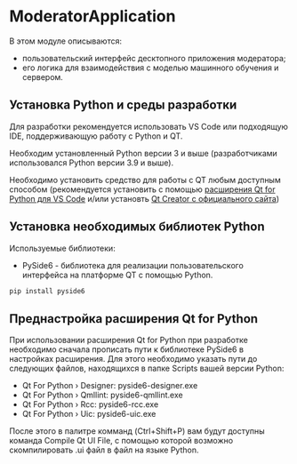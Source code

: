 # ModeratorApplication

В этом модуле описываются:
* пользовательский интерфейс десктопного приложения модератора;
* его логика для взаимодействия с моделью машинного обучения и сервером.

## Установка Python и среды разработки
Для разработки рекомендуется использовать VS Code или подходящую IDE, поддерживающую работу с Python и QT.

Необходим установленный Python версии 3 и выше (разработчиками использовался Python версии 3.9 и выше).

Необходимо установить средство для работы с QT любым доступным способом (рекомендуется установить с помощью [расширения Qt for Python для VS Code](https://marketplace.visualstudio.com/items?itemName=seanwu.vscode-qt-for-python) и/или установть [Qt Creator с официального сайта](https://www.qt.io/product/development-tools))

## Установка необходимых библиотек Python
Используемые библиотеки:</br>
* PySide6 - библиотека для реализации пользовательского интерфейса на платформе QT с помощью Python.</br>
```bash
pip install pyside6
```

## Преднастройка расширения Qt for Python
При использовании расширения Qt for Python при разработке необходимо сначала прописать пути к библиотеке PySide6 в настройках расширения. Для этого необходимо указать пути до следующих файлов, находящихся в папке Scripts вашей версии Python:

* Qt For Python › Designer: pyside6-designer.exe
* Qt For Python › Qmllint: pyside6-qmllint.exe
* Qt For Python › Rcc: pyside6-rcc.exe
* Qt For Python › Uic: pyside6-uic.exe

После этого в палитре комманд (Ctrl+Shift+P) вам будут доступны команда Compile Qt UI File, с помощью которой возможно скомпилировать .ui файл в файл на языке Python.